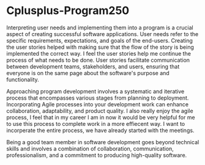 # Cplusplus-Program250


Interpreting user needs and implementing them into a program is a crucial aspect of creating successful software applications. User needs refer to the specific requirements, expectations, and goals of the end-users. Creating the user stories helped with making sure that the flow of the story is being implemented the correct way. I feel the user stories help me continue the process of what needs to be done. User stories facilitate communication between development teams, stakeholders, and users, ensuring that everyone is on the same page about the software's purpose and functionality.

Approaching program development involves a systematic and iterative process that encompasses various stages from planning to deployment. Incorporating Agile processes into your development work can enhance collaboration, adaptability, and product quality. I also really enjoy the agile process, I feel that in my career I am in now it would be very helpful for me to use this process to complete work in a more effiecent way. I want to incorperate the entire process, we have already started with the meetings. 

Being a good team member in software development goes beyond technical skills and involves a combination of collaboration, communication, professionalism, and a commitment to producing high-quality software.
